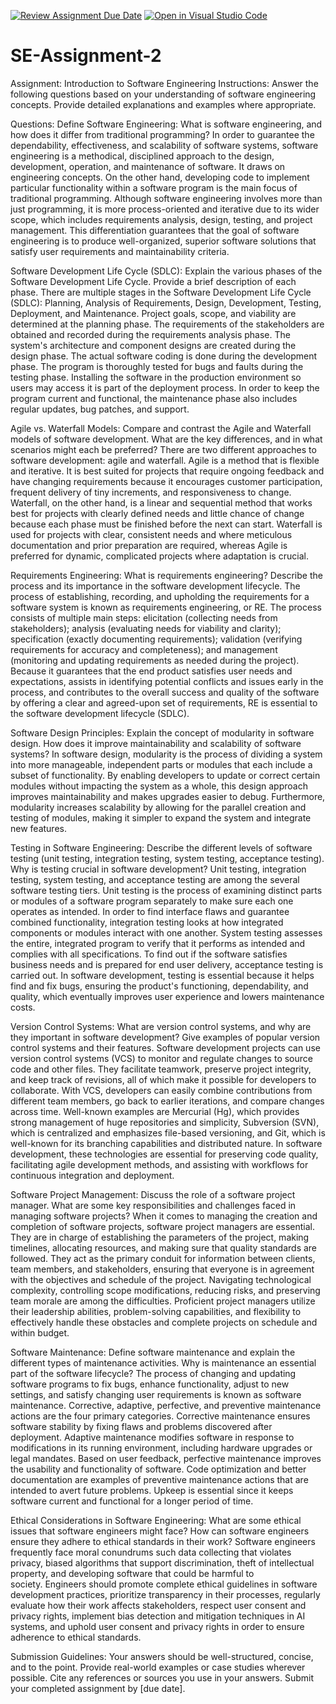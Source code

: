 [![Review Assignment Due Date](https://classroom.github.com/assets/deadline-readme-button-24ddc0f5d75046c5622901739e7c5dd533143b0c8e959d652212380cedb1ea36.svg)](https://classroom.github.com/a/-ucQIGTc)
[![Open in Visual Studio Code](https://classroom.github.com/assets/open-in-vscode-718a45dd9cf7e7f842a935f5ebbe5719a5e09af4491e668f4dbf3b35d5cca122.svg)](https://classroom.github.com/online_ide?assignment_repo_id=15246399&assignment_repo_type=AssignmentRepo)
# SE-Assignment-2
Assignment: Introduction to Software Engineering
Instructions:
Answer the following questions based on your understanding of software engineering concepts. Provide detailed explanations and examples where appropriate.

Questions:
Define Software Engineering:
What is software engineering, and how does it differ from traditional programming?
In order to guarantee the dependability, effectiveness, and scalability of software systems, software engineering is a methodical, disciplined approach to the design, development, operation, and maintenance of software. It draws on engineering concepts. On the other hand, developing code to implement particular functionality within a software program is the main focus of traditional programming. Although software engineering involves more than just programming, it is more process-oriented and iterative due to its wider scope, which includes requirements analysis, design, testing, and project management. This differentiation guarantees that the goal of software engineering is to produce well-organized, superior software solutions that satisfy user requirements and maintainability criteria. 

Software Development Life Cycle (SDLC):
Explain the various phases of the Software Development Life Cycle. Provide a brief description of each phase.
There are multiple stages in the Software Development Life Cycle (SDLC): Planning, Analysis of Requirements, Design, Development, Testing, Deployment, and Maintenance. Project goals, scope, and viability are determined at the planning phase. The requirements of the stakeholders are obtained and recorded during the requirements analysis phase. The system's architecture and component designs are created during the design phase. The actual software coding is done during the development phase. The program is thoroughly tested for bugs and faults during the testing phase. Installing the software in the production environment so users may access it is part of the deployment process. In order to keep the program current and functional, the maintenance phase also includes regular updates, bug patches, and support.

Agile vs. Waterfall Models:
Compare and contrast the Agile and Waterfall models of software development. What are the key differences, and in what scenarios might each be preferred?
There are two different approaches to software development: agile and waterfall. Agile is a method that is flexible and iterative. It is best suited for projects that require ongoing feedback and have changing requirements because it encourages customer participation, frequent delivery of tiny increments, and responsiveness to change. Waterfall, on the other hand, is a linear and sequential method that works best for projects with clearly defined needs and little chance of change because each phase must be finished before the next can start. Waterfall is used for projects with clear, consistent needs and where meticulous documentation and prior preparation are required, whereas Agile is preferred for dynamic, complicated projects where adaptation is crucial.

Requirements Engineering:
What is requirements engineering? Describe the process and its importance in the software development lifecycle.
The process of establishing, recording, and upholding the requirements for a software system is known as requirements engineering, or RE. The process consists of multiple main steps: elicitation (collecting needs from stakeholders); analysis (evaluating needs for viability and clarity); specification (exactly documenting requirements); validation (verifying requirements for accuracy and completeness); and management (monitoring and updating requirements as needed during the project). Because it guarantees that the end product satisfies user needs and expectations, assists in identifying potential conflicts and issues early in the process, and contributes to the overall success and quality of the software by offering a clear and agreed-upon set of requirements, RE is essential to the software development lifecycle (SDLC). 

Software Design Principles:
Explain the concept of modularity in software design. How does it improve maintainability and scalability of software systems?
In software design, modularity is the process of dividing a system into more manageable, independent parts or modules that each include a subset of functionality. By enabling developers to update or correct certain modules without impacting the system as a whole, this design approach improves maintainability and makes upgrades easier to debug. Furthermore, modularity increases scalability by allowing for the parallel creation and testing of modules, making it simpler to expand the system and integrate new features. 

Testing in Software Engineering:
Describe the different levels of software testing (unit testing, integration testing, system testing, acceptance testing). Why is testing crucial in software development?
Unit testing, integration testing, system testing, and acceptance testing are among the several software testing tiers. Unit testing is the process of examining distinct parts or modules of a software program separately to make sure each one operates as intended. In order to find interface flaws and guarantee combined functionality, integration testing looks at how integrated components or modules interact with one another. System testing assesses the entire, integrated program to verify that it performs as intended and complies with all specifications. To find out if the software satisfies business needs and is prepared for end user delivery, acceptance testing is carried out. In software development, testing is essential because it helps find and fix bugs, ensuring the product's functioning, dependability, and quality, which eventually improves user experience and lowers maintenance costs. 

Version Control Systems:
What are version control systems, and why are they important in software development? Give examples of popular version control systems and their features.
Software development projects can use version control systems (VCS) to monitor and regulate changes to source code and other files. They facilitate teamwork, preserve project integrity, and keep track of revisions, all of which make it possible for developers to collaborate. With VCS, developers can easily combine contributions from different team members, go back to earlier iterations, and compare changes across time. Well-known examples are Mercurial (Hg), which provides strong management of huge repositories and simplicity, Subversion (SVN), which is centralized and emphasizes file-based versioning, and Git, which is well-known for its branching capabilities and distributed nature. In software development, these technologies are essential for preserving code quality, facilitating agile development methods, and assisting with workflows for continuous integration and deployment.

Software Project Management:
Discuss the role of a software project manager. What are some key responsibilities and challenges faced in managing software projects?
When it comes to managing the creation and completion of software projects, software project managers are essential. They are in charge of establishing the parameters of the project, making timelines, allocating resources, and making sure that quality standards are followed. They act as the primary conduit for information between clients, team members, and stakeholders, ensuring that everyone is in agreement with the objectives and schedule of the project. Navigating technological complexity, controlling scope modifications, reducing risks, and preserving team morale are among the difficulties. Proficient project managers utilize their leadership abilities, problem-solving capabilities, and flexibility to effectively handle these obstacles and complete projects on schedule and within budget.

Software Maintenance:
Define software maintenance and explain the different types of maintenance activities. Why is maintenance an essential part of the software lifecycle?
The process of changing and updating software programs to fix bugs, enhance functionality, adjust to new settings, and satisfy changing user requirements is known as software maintenance. Corrective, adaptive, perfective, and preventive maintenance actions are the four primary categories. Corrective maintenance ensures software stability by fixing flaws and problems discovered after deployment. Adaptive maintenance modifies software in response to modifications in its running environment, including hardware upgrades or legal mandates. Based on user feedback, perfective maintenance improves the usability and functionality of software. Code optimization and better documentation are examples of preventive maintenance actions that are intended to avert future problems. Upkeep is essential since it keeps software current and functional for a longer period of time.

Ethical Considerations in Software Engineering:
What are some ethical issues that software engineers might face? How can software engineers ensure they adhere to ethical standards in their work?
Software engineers frequently face moral conundrums such data collecting that violates privacy, biased algorithms that support discrimination, theft of intellectual property, and developing software that could be harmful to society. Engineers should promote complete ethical guidelines in software development practices, prioritize transparency in their processes, regularly evaluate how their work affects stakeholders, respect user consent and privacy rights, implement bias detection and mitigation techniques in AI systems, and uphold user consent and privacy rights in order to ensure adherence to ethical standards. 

Submission Guidelines:
Your answers should be well-structured, concise, and to the point.
Provide real-world examples or case studies wherever possible.
Cite any references or sources you use in your answers.
Submit your completed assignment by [due date].
